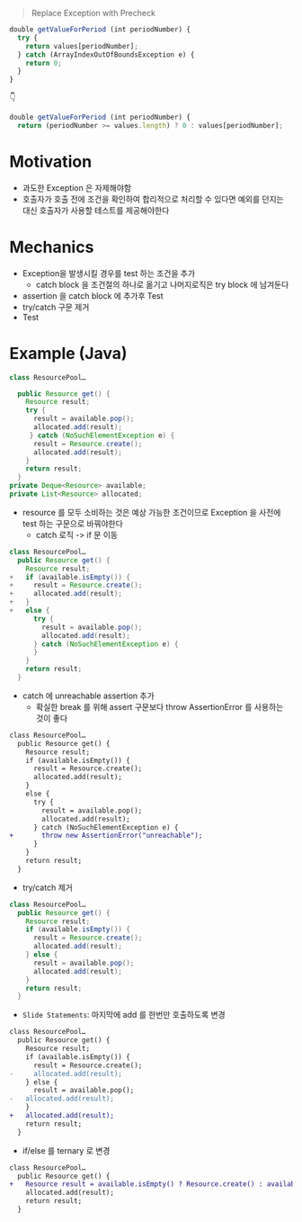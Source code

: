 > Replace Exception with Precheck

```js
double getValueForPeriod (int periodNumber) {
  try {
    return values[periodNumber];
  } catch (ArrayIndexOutOfBoundsException e) {
    return 0;
  }
}
```

👇

```js
double getValueForPeriod (int periodNumber) {
  return (periodNumber >= values.length) ? 0 : values[periodNumber];
```

# Motivation

- 과도한 Exception 은 자제해야함
- 호출자가 호출 전에 조건을 확인하여 합리적으로 처리할 수 있다면 예외를 던지는 대신 호출자가 사용할 테스트를 제공해야한다

# Mechanics

- Exception을 발생시킬 경우를 test 하는 조건을 추가
  - catch block 을 조건절의 하나로 옮기고 나머지로직은 try block 에 남겨둔다
- assertion 을 catch block 에 추가후 Test
- try/catch 구문 제거
- Test

# Example (Java)

```java
class ResourcePool…

  public Resource get() {
    Resource result;
    try {
      result = available.pop();
      allocated.add(result);
     } catch (NoSuchElementException e) {
      result = Resource.create();
      allocated.add(result);
    }
    return result;
  }
private Deque<Resource> available;
private List<Resource> allocated;
```

- resource 를 모두 소비하는 것은 예상 가능한 조건이므로 Exception 을 사전에 test 하는 구문으로 바꿔야한다
  - catch 로직 -> if 문 이동

```java
class ResourcePool…
  public Resource get() {
    Resource result;
+   if (available.isEmpty()) {
+     result = Resource.create();
+     allocated.add(result);
+   }
+   else {
      try {
        result = available.pop();
        allocated.add(result);
      } catch (NoSuchElementException e) {
      }
    }
    return result;
  }
```

- catch 에 unreachable assertion 추가
  - 확실한 break 를 위해 assert 구문보다 throw AssertionError 를 사용하는 것이 좋다

```diff
class ResourcePool…
  public Resource get() {
    Resource result;
    if (available.isEmpty()) {
      result = Resource.create();
      allocated.add(result);
    }
    else {
      try {
        result = available.pop();
        allocated.add(result);
      } catch (NoSuchElementException e) {
+       throw new AssertionError("unreachable");
      }
    }
    return result;
  }
```

- try/catch 제거

```java
class ResourcePool…
  public Resource get() {
    Resource result;
    if (available.isEmpty()) {
      result = Resource.create();
      allocated.add(result);
    } else {
      result = available.pop();
      allocated.add(result);
    }
    return result;
  }
```

- `Slide Statements`: 마지막에 add 를 한번만 호출하도록 변경

```diff
class ResourcePool…
  public Resource get() {
    Resource result;
    if (available.isEmpty()) {
      result = Resource.create();
-     allocated.add(result);
    } else {
      result = available.pop();
-   allocated.add(result);
    }
+   allocated.add(result);
    return result;
  }

```

- if/else 를 ternary 로 변경

```diff
class ResourcePool…
  public Resource get() {
+   Resource result = available.isEmpty() ? Resource.create() : available.pop();
    allocated.add(result);
    return result;
  }
```
